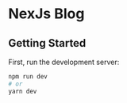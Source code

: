 # NexJs Blog

## Getting Started

First, run the development server:

```bash
npm run dev
# or
yarn dev